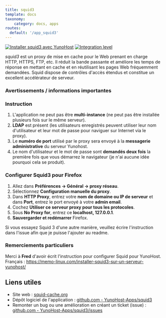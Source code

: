 ```yaml
---
title: squid3
template: docs
taxonomy:
    category: docs, apps
routes:
  default: '/app_squid3'
---
```


[![Installer squid3 avec YunoHost](https://install-app.yunohost.org/install-with-yunohost.svg)](https://install-app.yunohost.org/?app=squid3) [![Integration level](https://dash.yunohost.org/integration/squid3.svg)](https://dash.yunohost.org/appci/app/squid3)

*squid3* est un proxy de mise en cache pour le Web prenant en charge HTTP, HTTPS, FTP, etc. Il réduit la bande passante et améliore les temps de réponse en mettant en cache et en réutilisant les pages Web fréquemment demandées. Squid dispose de contrôles d'accès étendus et constitue un excellent accélérateur de serveur.

### Avertissements / informations importantes

### Instruction

1. L'application ne peut pas être **multi-instance** (ne peut pas être installée plusieurs fois sur le même serveur).
2. **LDAP** est présent (les utilisateurs enregistrés peuvent utiliser leur nom d'utilisateur et leur mot de passe pour naviguer sur Internet via le proxy).
3. Le **numéro de port** utilisé par le proxy sera envoyé à la **messagerie administrative** du serveur Yunohost.
4. Le nom d'utilisateur et le mot de passe sont **demandés deux fois** la première fois que vous démarrez le navigateur (je n'ai aucune idée pourquoi cela se produit).

### Configurer Squid3 pour Firefox

1. Allez dans **Préférences -> Général -> proxy réseau**.
1. Sélectionnez **Configuration manuelle du proxy**.
1. Dans **HTTP Proxy**, entrez votre **nom de domaine ou IP de serveur** et dans **Port**, entrez le port envoyé à votre **admin email**.
1. Cochez **Utiliser ce serveur proxy pour tous les protocoles**.
1. Sous **No Proxy for**, entrez ce **localhost, 127.0.0.1**.
1. **Sauvergarder et redémarrer** Firefox.

Si vous essayez Squid 3 d'une autre manière, veuillez écrire l'instruction dans l'issue afin que je puisse l'ajouter au readme.

### Remerciements particuliers
Merci à **Fred** d'avoir écrit l'instruction pour configurer Squid pour YunoHost. Français : https://memo-linux.com/installer-squid3-sur-un-serveur-yunohost/

## Liens utiles

+ Site web : [squid-cache.org](http://www.squid-cache.org/)
+ Dépôt logiciel de l'application : [github.com - YunoHost-Apps/squid3](https://github.com/YunoHost-Apps/squid3_ynh)
+ Remonter un bug ou une amélioration en créant un ticket (issue) : [github.com - YunoHost-Apps/squid3/issues](https://github.com/YunoHost-Apps/squid3_ynh/issues)
